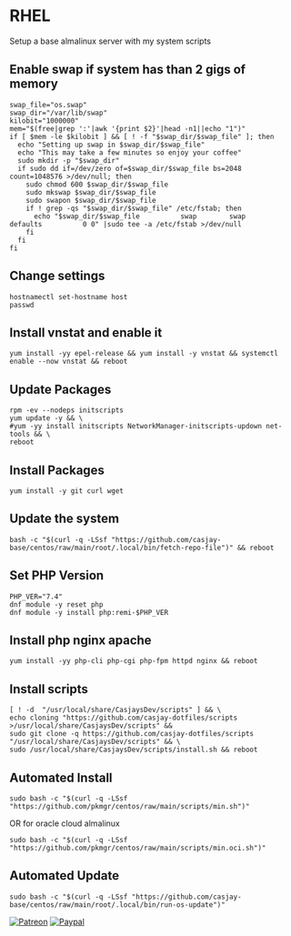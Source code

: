 # RHEL  
  
Setup a base almalinux server with my system scripts

## Enable swap if system has than 2 gigs of memory
```shell
swap_file="os.swap"
swap_dir="/var/lib/swap"
kilobit="1000000"
mem="$(free|grep ':'|awk '{print $2}'|head -n1||echo "1")"
if [ $mem -le $kilobit ] && [ ! -f "$swap_dir/$swap_file" ]; then
  echo "Setting up swap in $swap_dir/$swap_file"
  echo "This may take a few minutes so enjoy your coffee"
  sudo mkdir -p "$swap_dir"
  if sudo dd if=/dev/zero of=$swap_dir/$swap_file bs=2048 count=1048576 >/dev/null; then
    sudo chmod 600 $swap_dir/$swap_file
    sudo mkswap $swap_dir/$swap_file
    sudo swapon $swap_dir/$swap_file
    if ! grep -qs "$swap_dir/$swap_file" /etc/fstab; then
      echo "$swap_dir/$swap_file          swap        swap             defaults          0 0" |sudo tee -a /etc/fstab >/dev/null
    fi
  fi
fi
```

## Change settings
```shell
hostnamectl set-hostname host
passwd
```

## Install vnstat and enable it
```shell
yum install -yy epel-release && yum install -y vnstat && systemctl enable --now vnstat && reboot
```

## Update Packages
```shell
rpm -ev --nodeps initscripts
yum update -y && \
#yum -yy install initscripts NetworkManager-initscripts-updown net-tools && \
reboot
```

## Install Packages
```shell
yum install -y git curl wget
```

## Update the system

```shell
bash -c "$(curl -q -LSsf "https://github.com/casjay-base/centos/raw/main/root/.local/bin/fetch-repo-file")" && reboot
```

## Set PHP Version  

```shell
PHP_VER="7.4"
dnf module -y reset php
dnf module -y install php:remi-$PHP_VER
```

## Install php nginx apache
```shell
yum install -yy php-cli php-cgi php-fpm httpd nginx && reboot 
```

## Install scripts

```shell
[ ! -d  "/usr/local/share/CasjaysDev/scripts" ] && \
echo cloning "https://github.com/casjay-dotfiles/scripts >/usr/local/share/CasjaysDev/scripts" &&
sudo git clone -q https://github.com/casjay-dotfiles/scripts "/usr/local/share/CasjaysDev/scripts" && \
sudo /usr/local/share/CasjaysDev/scripts/install.sh && reboot
```

## Automated Install  
  
```shell
sudo bash -c "$(curl -q -LSsf "https://github.com/pkmgr/centos/raw/main/scripts/min.sh")"
```

OR for oracle cloud almalinux

```shell
sudo bash -c "$(curl -q -LSsf "https://github.com/pkmgr/centos/raw/main/scripts/min.oci.sh")"
```
  
## Automated Update  

```shell
sudo bash -c "$(curl -q -LSsf "https://github.com/casjay-base/centos/raw/main/root/.local/bin/run-os-update")"
```
  
  
[![Patreon](https://img.shields.io/badge/patreon-donate-orange.svg)](https://www.patreon.com/casjay ) [![Paypal](https://img.shields.io/badge/Donate-PayPal-green.svg)](https://www.paypal.me/casjaysdev )
